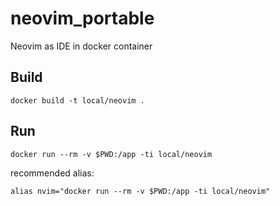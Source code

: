 # neovim_portable

Neovim as IDE in docker container

## Build
    docker build -t local/neovim .
## Run

    docker run --rm -v $PWD:/app -ti local/neovim

recommended  alias:

    alias nvim="docker run --rm -v $PWD:/app -ti local/neovim"
